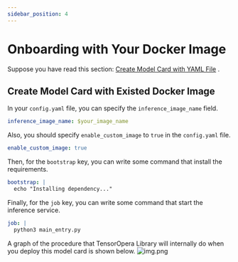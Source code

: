 ```yaml
---
sidebar_position: 4
---
```


# Onboarding with Your Docker Image
Suppose you have read this section: [Create Model Card with YAML File](/docs/deploy/create_model.md#create-a-model-card-using-a-model-config-yaml-file) .
## Create Model Card with Existed Docker Image
In your `config.yaml` file, you can specify the `inference_image_name` field.
```yaml
inference_image_name: $your_image_name
```

Also, you should specify `enable_custom_image` to `true` in the `config.yaml` file.  

```yaml
enable_custom_image: true
```

Then, for the `bootstrap` key, you can write some command that install the requirements.

```yaml
bootstrap: |
  echo "Installing dependency..."
```

Finally, for the `job` key, you can write some command that start the inference service.

```yaml
job: |
  python3 main_entry.py
```


A graph of the procedure that TensorOpera Library will internally do when you deploy this model card is shown below.
![img.png](pics/InternalDeployProc.png)

